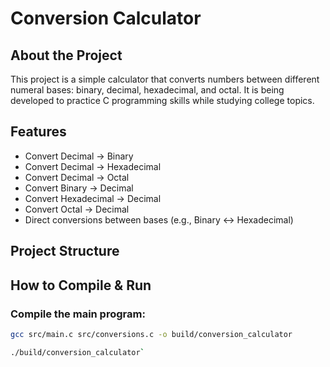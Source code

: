 # Conversion Calculator

## About the Project

This project is a simple calculator that converts numbers between different numeral bases: binary, decimal, hexadecimal, and octal. It is being developed to practice C programming skills while studying college topics.

## Features

- Convert Decimal → Binary
- Convert Decimal → Hexadecimal
- Convert Decimal → Octal
- Convert Binary → Decimal
- Convert Hexadecimal → Decimal
- Convert Octal → Decimal
- Direct conversions between bases (e.g., Binary ↔ Hexadecimal)

## Project Structure

## How to Compile & Run

### Compile the main program:
```bash
gcc src/main.c src/conversions.c -o build/conversion_calculator

./build/conversion_calculator`
